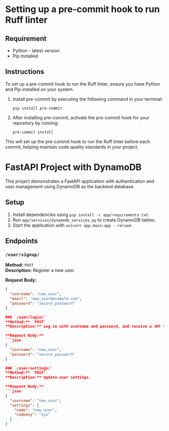 
# Setting up a pre-commit hook to run Ruff linter

## Requirement

- Python - latest version
- Pip installed

## Instructions

To set up a pre-commit hook to run the Ruff linter, ensure you have Python and Pip installed on your system.

1. Install pre-commit by executing the following command in your terminal:

    ```pip install pre-commit```


2. After installing pre-commit, activate the pre-commit hook for your repository by running:

    ```pre-commit install```


This will set up the pre-commit hook to run the Ruff linter before each commit, helping maintain code quality standards in your project.




# FastAPI Project with DynamoDB

This project demonstrates a FastAPI application with authentication and user management using DynamoDB as the backend database.

## Setup

1. Install dependencies using `pip install -r app/requirements.txt`.
2. Run `app/services/dynamodb_services.py` to create DynamoDB tables.
4. Start the application with `uvicorn app.main:app --reload`.

## Endpoints

### `/user/signup/`
**Method:** `POST`  
**Description:** Register a new user.

**Request Body:**
```json
{
  "username": "new_user",
  "email": "new_user@example.com",
  "password": "secure_password"
}

### `/user/login/`
**Method:** `POST`  
**Description:** Log in with username and password, and receive a JWT token.

**Request Body:**
```json
{
  "username": "new_user",
  "password": "secure_password"
}

### `/user/settings/`
**Method:** `POST`  
**Description:** Update user settings.

**Request Body:**
```json
{
  "username": "new_user",
  "settings": {
    "name": "new_user",
    "company": "xyz"
  }
}
